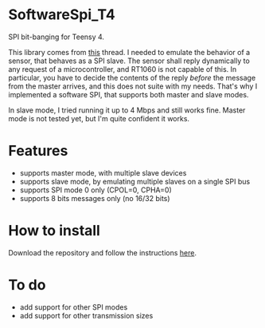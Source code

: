 # SoftwareSpi_T4

SPI bit-banging for Teensy 4.

This library comes from [this](https://forum.pjrc.com/index.php?threads/spi-slave-on-teensy-4-1.76286/) thread. I needed to emulate the behavior of a sensor, that behaves as a SPI slave. The sensor shall reply dynamically to any request of a microcontroller, and RT1060 is not capable of this. In particular, you have to decide the contents of the reply *before* the message from the master arrives, and this does not suite with my needs. That's why I implemented a software SPI, that supports both master and slave modes.

In slave mode, I tried running it up to 4 Mbps and still works fine.
Master mode is not tested yet, but I'm quite confident it works. 

# Features
* supports master mode, with multiple slave devices
* supports slave mode, by emulating multiple slaves on a single SPI bus
* supports SPI mode 0 only (CPOL=0, CPHA=0)
* supports 8 bits messages only (no 16/32 bits)

# How to install
Download the repository and follow the instructions [here](https://docs.arduino.cc/software/ide-v1/tutorials/installing-libraries/#importing-a-zip-library).

# To do
* add support for other SPI modes
* add support for other transmission sizes